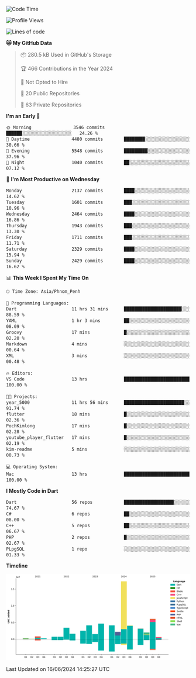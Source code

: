 <!--START_SECTION:waka-->
![Code Time](http://img.shields.io/badge/Code%20Time-17%20hrs%2052%20mins-blue)

![Profile Views](http://img.shields.io/badge/Profile%20Views-103-blue)

![Lines of code](https://img.shields.io/badge/From%20Hello%20World%20I%27ve%20Written-26.1%20million%20lines%20of%20code-blue)

**🐱 My GitHub Data** 

> 📦 280.5 kB Used in GitHub's Storage 
 > 
> 🏆 466 Contributions in the Year 2024
 > 
> 🚫 Not Opted to Hire
 > 
> 📜 20 Public Repositories 
 > 
> 🔑 63 Private Repositories 
 > 
**I'm an Early 🐤** 

```text
🌞 Morning                3546 commits        ██████░░░░░░░░░░░░░░░░░░░   24.26 % 
🌆 Daytime                4480 commits        ████████░░░░░░░░░░░░░░░░░   30.66 % 
🌃 Evening                5548 commits        █████████░░░░░░░░░░░░░░░░   37.96 % 
🌙 Night                  1040 commits        ██░░░░░░░░░░░░░░░░░░░░░░░   07.12 % 
```
📅 **I'm Most Productive on Wednesday** 

```text
Monday                   2137 commits        ████░░░░░░░░░░░░░░░░░░░░░   14.62 % 
Tuesday                  1601 commits        ███░░░░░░░░░░░░░░░░░░░░░░   10.96 % 
Wednesday                2464 commits        ████░░░░░░░░░░░░░░░░░░░░░   16.86 % 
Thursday                 1943 commits        ███░░░░░░░░░░░░░░░░░░░░░░   13.30 % 
Friday                   1711 commits        ███░░░░░░░░░░░░░░░░░░░░░░   11.71 % 
Saturday                 2329 commits        ████░░░░░░░░░░░░░░░░░░░░░   15.94 % 
Sunday                   2429 commits        ████░░░░░░░░░░░░░░░░░░░░░   16.62 % 
```


📊 **This Week I Spent My Time On** 

```text
🕑︎ Time Zone: Asia/Phnom_Penh

💬 Programming Languages: 
Dart                     11 hrs 31 mins      ██████████████████████░░░   88.59 % 
YAML                     1 hr 3 mins         ██░░░░░░░░░░░░░░░░░░░░░░░   08.09 % 
Groovy                   17 mins             █░░░░░░░░░░░░░░░░░░░░░░░░   02.20 % 
Markdown                 4 mins              ░░░░░░░░░░░░░░░░░░░░░░░░░   00.64 % 
XML                      3 mins              ░░░░░░░░░░░░░░░░░░░░░░░░░   00.48 % 

🔥 Editors: 
VS Code                  13 hrs              █████████████████████████   100.00 % 

🐱‍💻 Projects: 
year_5000                11 hrs 56 mins      ███████████████████████░░   91.74 % 
flutter                  18 mins             █░░░░░░░░░░░░░░░░░░░░░░░░   02.36 % 
PochKimlong              17 mins             █░░░░░░░░░░░░░░░░░░░░░░░░   02.28 % 
youtube_player_flutter   17 mins             █░░░░░░░░░░░░░░░░░░░░░░░░   02.19 % 
kim-readme               5 mins              ░░░░░░░░░░░░░░░░░░░░░░░░░   00.73 % 

💻 Operating System: 
Mac                      13 hrs              █████████████████████████   100.00 % 
```

**I Mostly Code in Dart** 

```text
Dart                     56 repos            ███████████████████░░░░░░   74.67 % 
C#                       6 repos             ██░░░░░░░░░░░░░░░░░░░░░░░   08.00 % 
C++                      5 repos             ██░░░░░░░░░░░░░░░░░░░░░░░   06.67 % 
PHP                      2 repos             █░░░░░░░░░░░░░░░░░░░░░░░░   02.67 % 
PLpgSQL                  1 repo              ░░░░░░░░░░░░░░░░░░░░░░░░░   01.33 % 
```



**Timeline**

![Lines of Code chart](https://raw.githubusercontent.com/pckimlong/pckimlong/main/assets/bar_graph.png)


 Last Updated on 16/06/2024 14:25:27 UTC
<!--END_SECTION:waka-->

<!---
PochKimlong/PochKimlong is a ✨ special ✨ repository because its `README.md` (this file) appears on your GitHub profile.
You can click the Preview link to take a look at your changes.
--->

